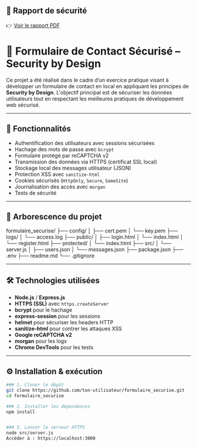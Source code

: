 ## 📄 Rapport de sécurité

👉 [Voir le rapport PDF](rapport/rapport_securite_by_design.pdf)



# 🔐 Formulaire de Contact Sécurisé – Security by Design

Ce projet a été réalisé dans le cadre d’un exercice pratique visant à développer un formulaire de contact en local en appliquant les principes de **Security by Design**. L'objectif principal est de sécuriser les données utilisateurs tout en respectant les meilleures pratiques de développement web sécurisé.

---

## 🚀 Fonctionnalités

- Authentification des utilisateurs avec sessions sécurisées
- Hachage des mots de passe avec `bcrypt`
- Formulaire protégé par reCAPTCHA v2
- Transmission des données via HTTPS (certificat SSL local)
- Stockage local des messages utilisateur (JSON)
- Protection XSS avec `sanitize-html`
- Cookies sécurisés (`HttpOnly`, `Secure`, `SameSite`)
- Journalisation des accès avec `morgan`
- Tests de sécurité 

---

## 📁 Arborescence du projet
formulaire_securise/
├── config/
│   ├── cert.pem
│   └── key.pem
├── logs/
│   └── access.log
├── public/
│   ├── login.html
│   └── index.html
│   └── register.html
├── protected/
│   └── index.html
├── src/
│   └── server.js
│   ├── users.json
│   └── messages.json
├── package.json
├── .env
├── readme.md
└── .gitignore


---

## 🛠️ Technologies utilisées

- **Node.js** / **Express.js**
- **HTTPS (SSL)** avec `https.createServer`
- **bcrypt** pour le hachage
- **express-session** pour les sessions
- **helmet** pour sécuriser les headers HTTP
- **sanitize-html** pour contrer les attaques XSS
- **Google reCAPTCHA v2**
- **morgan** pour les logs
- **Chrome DevTools** pour les tests

---

## ⚙️ Installation & exécution


```bash
### 1. Cloner le dépôt
git clone https://github.com/ton-utilisateur/formulaire_securise.git
cd formulaire_securise

### 2. Installer les dépendances
npm install


### 3. Lancer le serveur HTTPS
node src/server.js
Accéder à : https://localhost:3000
